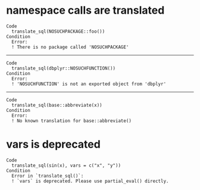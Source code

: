 # namespace calls are translated

    Code
      translate_sql(NOSUCHPACKAGE::foo())
    Condition
      Error:
      ! There is no package called 'NOSUCHPACKAGE'

---

    Code
      translate_sql(dbplyr::NOSUCHFUNCTION())
    Condition
      Error:
      ! 'NOSUCHFUNCTION' is not an exported object from 'dbplyr'

---

    Code
      translate_sql(base::abbreviate(x))
    Condition
      Error:
      ! No known translation for base::abbreviate()

# vars is deprecated

    Code
      translate_sql(sin(x), vars = c("x", "y"))
    Condition
      Error in `translate_sql()`:
      ! `vars` is deprecated. Please use partial_eval() directly.

